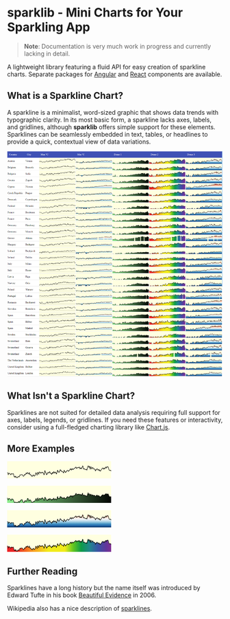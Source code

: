 # sparklib - Mini Charts for Your Sparkling App

> **Note**: Documentation is very much work in progress and currently lacking in detail.

A lightweight library featuring a fluid API for easy creation of sparkline charts. Separate packages for [Angular](https://www.npmjs.com/package/ngx-sparklib) and [React](https://www.npmjs.com/package/react-sparklib) components are available.

## What is a Sparkline Chart?

A sparkline is a minimalist, word-sized graphic that shows data trends with typographic clarity. In its most basic form, a sparkline lacks axes, labels, and gridlines, although **sparklib** offers simple support for these elements. Sparklines can be seamlessly embedded in text, tables, or headlines to provide a quick, contextual view of data variations.

![Basic line chart](docs/images/sparklib-weather-table.png)

## What Isn't a Sparkline Chart?

Sparklines are not suited for detailed data analysis requiring full support for axes, labels, legends, or gridlines. If you need these features or interactivity, consider using a full-fledged charting library like [Chart.js](https://www.chartjs.org/).

## More Examples

![Basic line chart](docs/images/sl-ac-g-weather-0.png)

![Basic line chart](docs/images/sl-ac-g-weather-2.png)

![Basic line chart](docs/images/sl-ac-g-weather-3.png)

![Basic line chart](docs/images/sl-ac-g-weather-1.png)

## Further Reading

Sparklines have a long history but the name itself was introduced by Edward Tufte in his book [Beautiful Evidence](https://www.edwardtufte.com/bboard/q-and-a-fetch-msg?msg_id=0001OR) in 2006.

Wikipedia also has a nice description of [sparklines](https://en.wikipedia.org/wiki/Sparkline).
